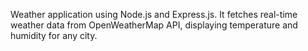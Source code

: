 Weather application using Node.js and Express.js. It fetches real-time weather data from OpenWeatherMap API, displaying temperature and humidity for any city.
